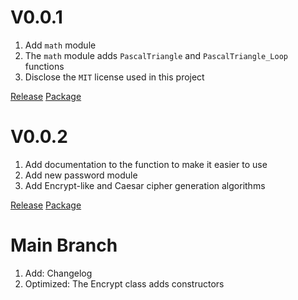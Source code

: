 # V0.0.1
1. Add `math` module
2. The `math` module adds `PascalTriangle` and `PascalTriangle_Loop` functions
3. Disclose the `MIT` license used in this project

[Release](https://github.com/CoolPlayLin/Technology-Note/releases/tag/0.0.1)
[Package](https://pypi.org/project/Technology-Note/0.0.1/)

# V0.0.2
1. Add documentation to the function to make it easier to use
2. Add new password module
3. Add Encrypt-like and Caesar cipher generation algorithms

[Release](https://github.com/CoolPlayLin/Technology-Note/releases/tag/0.0.2)
[Package](https://pypi.org/project/Technology-Note/0.0.2/)

# Main Branch
1. Add: Changelog
2. Optimized: The Encrypt class adds constructors